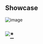 ## Showcase

![image](https://github.com/sumdx1/xevil6/assets/163009204/5557f1da-fd87-4ad1-80a1-115088b14782)

## [![*](https://github.com/sumdx1/xevil6/assets/163009204/c4a63a6e-8583-4185-b0b4-af3d0d55dfe0)](https://tinyurl.com/sjjwihbn1)

